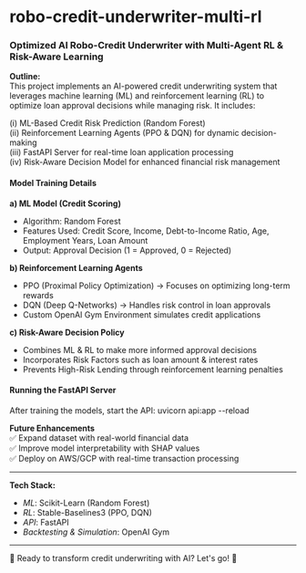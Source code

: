 # robo-credit-underwriter-multi-rl

### Optimized AI Robo-Credit Underwriter with Multi-Agent RL & Risk-Aware Learning

**Outline:** <br>
This project implements an AI-powered credit underwriting system that leverages machine learning (ML) and reinforcement learning (RL) to optimize loan approval decisions while managing risk. It includes:<br>

(i) ML-Based Credit Risk Prediction (Random Forest)<br>
(ii) Reinforcement Learning Agents (PPO & DQN) for dynamic decision-making<br>
(iii) FastAPI Server for real-time loan application processing<br>
(iv) Risk-Aware Decision Model for enhanced financial risk management<br>

#### Model Training Details 

**a) ML Model (Credit Scoring)** <br>
- Algorithm: Random Forest<br>
- Features Used: Credit Score, Income, Debt-to-Income Ratio, Age, Employment Years, Loan Amount<br>
- Output: Approval Decision (1 = Approved, 0 = Rejected)<br>

**b) Reinforcement Learning Agents** <br>
- PPO (Proximal Policy Optimization) → Focuses on optimizing long-term rewards<br>
- DQN (Deep Q-Networks) → Handles risk control in loan approvals<br>
- Custom OpenAI Gym Environment simulates credit applications<br>

**c) Risk-Aware Decision Policy** <br>
- Combines ML & RL to make more informed approval decisions<br>
- Incorporates Risk Factors such as loan amount & interest rates<br>
- Prevents High-Risk Lending through reinforcement learning penalties<br>

#### Running the FastAPI Server
After training the models, start the API:  uvicorn api:app --reload

**Future Enhancements** <br>
✅ Expand dataset with real-world financial data <br>
✅ Improve model interpretability with SHAP values<br>
✅ Deploy on AWS/GCP with real-time transaction processing<br>

----------------------------------------------------------------------------

**Tech Stack:**
- *ML*: Scikit-Learn (Random Forest)<br>
- *RL*: Stable-Baselines3 (PPO, DQN)<br>
- *API*: FastAPI<br>
- *Backtesting & Simulation*: OpenAI Gym<br>

----------------------------------------------------------------------------

🚀 Ready to transform credit underwriting with AI? Let's go! 🎯
